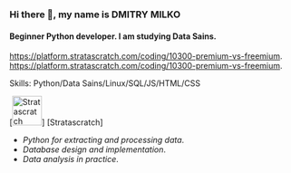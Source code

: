 ### Hi there 👋, my name is DMITRY MILKO
#### Beginner Python developer. I am studying Data Sains.

https://platform.stratascratch.com/coding/10300-premium-vs-freemium. 
https://platform.stratascratch.com/coding/10300-premium-vs-freemium.

Skills: Python/Data Sains/Linux/SQL/JS/HTML/CSS

[<img alin='left' alt='Stratascratch' width='52px' src='https://www.stratascratch.com/static/logo-f753ed5261163679de68dc54ce84a9c5.png'/>] [Stratascratch]

- *Python for extracting and processing data*.
- *Database design and implementation*.
- *Data analysis in practice*.











